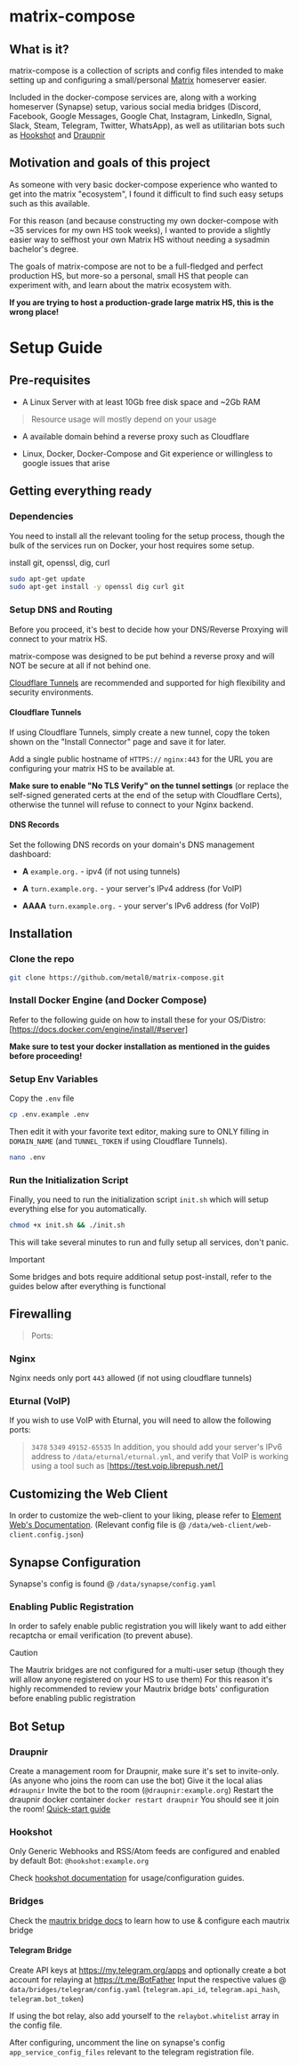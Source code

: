 # matrix-compose

## What is it?

matrix-compose is a collection of scripts and config files intended to make setting up and configuring a small/personal [Matrix](https://matrix.org/) homeserver easier.


Included in the docker-compose services are, along with a working homeserver (Synapse) setup, various social media bridges (Discord, Facebook, Google Messages, Google Chat, Instagram, LinkedIn, Signal, Slack, Steam, Telegram, Twitter, WhatsApp), as well as utilitarian bots such as [Hookshot](https://github.com/matrix-org/matrix-hookshot) and [Draupnir](https://github.com/the-draupnir-project/Draupnir)

## Motivation and goals of this project

As someone with very basic docker-compose experience who wanted to get into the matrix "ecosystem", I found it difficult to find such easy setups such as this available.

For this reason (and because constructing my own docker-compose with ~35 services for my own HS took weeks), I wanted to provide a slightly easier way to selfhost your own Matrix HS without needing a sysadmin bachelor's degree.


The goals of matrix-compose are not to be a full-fledged and perfect production HS, but more-so a personal, small HS that people can experiment with, and learn about the matrix ecosystem with.

**If you are trying to host a production-grade large matrix HS, this is the wrong place!**



# Setup Guide

## Pre-requisites

* A Linux Server with at least 10Gb free disk space and ~2Gb RAM
> Resource usage will mostly depend on your usage

* A available domain behind a reverse proxy such as Cloudflare

* Linux, Docker, Docker-Compose and Git experience or willingless to google issues that arise



## Getting everything ready


### Dependencies

You need to install all the relevant tooling for the setup process, though the bulk of the services run on Docker, your host requires some setup.

install git, openssl, dig, curl
```sh
sudo apt-get update
sudo apt-get install -y openssl dig curl git
```

### Setup DNS and Routing

Before you proceed, it's best to decide how your DNS/Reverse Proxying will connect to your matrix HS.

matrix-compose was designed to be put behind a reverse proxy and will NOT be secure at all if not behind one.

[Cloudflare Tunnels](https://www.cloudflare.com/products/tunnel/) are recommended and supported for high flexibility and security environments.

#### Cloudflare Tunnels

If using Cloudflare Tunnels, simply create a new tunnel, copy the token shown on the "Install Connector" page and save it for later.

Add a single public hostname of `HTTPS://` `nginx:443` for the URL you are configuring your matrix HS to be available at.

__**Make sure to enable "No TLS Verify" on the tunnel settings**__ (or replace the self-signed generated certs at the end of the setup with Cloudflare Certs), otherwise the tunnel will refuse to connect to your Nginx backend.

#### DNS Records

Set the following DNS records on your domain's DNS management dashboard:

* **A** `example.org.` - ipv4 (if not using tunnels)

* **A** `turn.example.org.` - your server's IPv4 address (for VoIP)

* **AAAA** `turn.example.org.` - your server's IPv6 address (for VoIP)




## Installation

### Clone the repo

```sh
git clone https://github.com/metal0/matrix-compose.git
```

### Install Docker Engine (and Docker Compose)


Refer to the following guide on how to install these for your OS/Distro:
[https://docs.docker.com/engine/install/#server]

__Make sure to test your docker installation as mentioned in the guides before proceeding!__

### Setup Env Variables

Copy the `.env` file
```sh
cp .env.example .env
```


Then edit it with your favorite text editor, making sure to ONLY filling in `DOMAIN_NAME` (and `TUNNEL_TOKEN` if using Cloudflare Tunnels).
```bash
nano .env
```

### Run the Initialization Script

Finally, you need to run the initialization script `init.sh` which will setup everything else for you automatically.


```bash
chmod +x init.sh && ./init.sh
```

This will take several minutes to run and fully setup all services, don't panic.

> [!IMPORTANT]
> Some bridges and bots require additional setup post-install, refer to the guides below after everything is functional



## Firewalling

> Ports:
### Nginx

Nginx needs only port `443` allowed (if not using cloudflare tunnels)

### Eturnal (VoIP)

If you wish to use VoIP with Eturnal, you will need to allow the following ports:
> `3478`
> `5349`
> `49152-65535`
In addition, you should add your server's IPv6 address to `/data/eturnal/eturnal.yml`, and verify that VoIP is working using a tool such as [https://test.voip.librepush.net/]


## Customizing the Web Client

In order to customize the web-client to your liking, please refer to [Element Web's Documentation](https://github.com/vector-im/element-web/blob/develop/docs/config.md).
(Relevant config file is @ `/data/web-client/web-client.config.json`)

## Synapse Configuration

Synapse's config is found @ `/data/synapse/config.yaml`

### Enabling Public Registration

In order to safely enable public registration you will likely want to add either recaptcha or email verification (to prevent abuse).

> [!CAUTION]
> The Mautrix bridges are not configured for a multi-user setup (though they will allow anyone registered on your HS to use them)
> For this reason it's highly recommended to review your Mautrix bridge bots' configuration before enabling public registration


## Bot Setup

### Draupnir


Create a management room for Draupnir, make sure it's set to invite-only. (As anyone who joins the room can use the bot)
Give it the local alias `#draupnir`
Invite the bot to the room (`@draupnir:example.org`)
Restart the draupnir docker container `docker restart draupnir`
You should see it join the room!
[Quick-start guide](https://github.com/the-draupnir-project/Draupnir#quickstart-guide)


### Hookshot


Only Generic Webhooks and RSS/Atom feeds are configured and enabled by default
Bot: `@hookshot:example.org`

Check [hookshot documentation](https://matrix-org.github.io/matrix-hookshot/latest/hookshot.html) for usage/configuration guides.


### Bridges

Check the [mautrix bridge docs](https://docs.mau.fi/bridges/) to learn how to use & configure each mautrix bridge


#### Telegram Bridge

Create API keys at https://my.telegram.org/apps and optionally create a bot account for relaying at https://t.me/BotFather
Input the respective values @ `data/bridges/telegram/config.yaml` (`telegram.api_id`, `telegram.api_hash`, `telegram.bot_token`)

If using the bot relay, also add yourself to the `relaybot.whitelist` array in the config file.

After configuring, uncomment the line on synapse's config `app_service_config_files` relevant to the telegram registration file.

